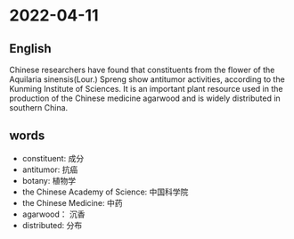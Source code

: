 # 2022-04-11

## English
Chinese researchers have found that constituents from the flower of the Aquilaria sinensis(Lour.) Spreng show antitumor
activities, according to the Kunming Institute of Sciences. 
It is an important plant resource used in the production of the Chinese medicine agarwood
and is widely distributed in southern China.


## words
* constituent: 成分
* antitumor: 抗癌
* botany: 植物学
* the Chinese Academy of Science: 中国科学院
* the Chinese Medicine: 中药
* agarwood： 沉香
* distributed: 分布
